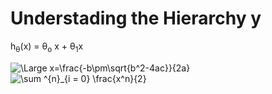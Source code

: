 # Understading the Hierarchy y

 h<sub>&theta;</sub>(x) = &theta;<sub>o</sub> x + &theta;<sub>1</sub>x
 
 <img src="https://latex.codecogs.com/svg.latex?\Large&space;x=\frac{-b\pm\sqrt{b^2-4ac}}{2a}" title="\Large x=\frac{-b\pm\sqrt{b^2-4ac}}{2a}" />
 
<img src="https://latex.codecogs.com/svg.latex?\sum&space;^{n}_{i&space;=&space;0}&space;\frac{x^n}{2}" title="\sum ^{n}_{i = 0} \frac{x^n}{2}" />

